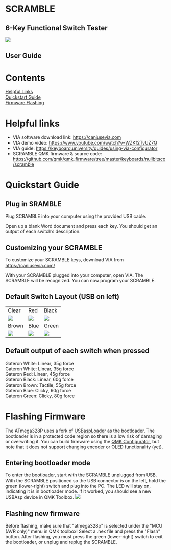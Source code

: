 # SCRAMBLE

## 6-Key Functional Switch Tester
![](https://github.com/nullbitsco/docs/raw/main/scramble/user_guide_img/image000.jpg)
## User Guide

# Contents
[Helpful Links](#helpful_links)  
[Quickstart Guide](#quickstart_guide)  
[Firmware Flashing](#firmware_flashing)  

# <a name="helpful_links"></a> Helpful links
* VIA software download link: https://caniusevia.com
* VIA demo video: https://www.youtube.com/watch?v=WZKf2TvUZ7Q
* VIA guide: https://keyboard.university/guides/using-via-configurator
* SCRAMBLE QMK firmware & source code: https://github.com/qmk/qmk_firmware/tree/master/keyboards/nullbitsco/scramble

# <a name="quickstart_guide"></a> Quickstart Guide

## Plug in SRAMBLE
Plug SCRAMBLE into your computer using the provided USB cable.

Open up a blank Word document and press each key. You should get an output of each switch’s description.

## Customizing your SCRAMBLE
To customize your SCRAMBLE keys, download VIA from https://caniusevia.com/

With your SCRAMBLE plugged into your computer, open VIA. The SCRAMBLE will be recognized. You can now program your SCRAMBLE.

## Default Switch Layout (USB on left)
| | | |
| --- | --- | --- |
| Clear | Red | Black |
| ![](https://github.com/nullbitsco/docs/raw/main/scramble/user_guide_img/image004.jpg) | ![](https://github.com/nullbitsco/docs/raw/main/scramble/user_guide_img/image006.jpg) | ![](https://github.com/nullbitsco/docs/raw/main/scramble/user_guide_img/image001.jpg) |
| Brown | Blue | Green |
| ![](https://github.com/nullbitsco/docs/raw/main/scramble/user_guide_img/image003.jpg) | ![](https://github.com/nullbitsco/docs/raw/main/scramble/user_guide_img/image002.jpg) | ![](https://github.com/nullbitsco/docs/raw/main/scramble/user_guide_img/image005.jpg) |

## Default output of each switch when pressed  
Gateron White: Linear, 35g force  
Gateron White: Linear, 35g force  
Gateron Red: Linear, 45g force  
Gateron Black: Linear, 60g force  
Gateron Brown: Tactile, 55g force  
Gateron Blue: Clicky, 60g force  
Gateron Green: Clicky, 80g force  

# <a name="firmware_flashing"></a> Flashing Firmware
The ATmega328P uses a fork of [USBaspLoader](https://github.com/nullbitsco/USBaspLoader) as the bootloader. The bootloader is in a protected code region so there is a low risk of damaging or overwriting it. You can build firmware using the [QMK Configurator](https://config.qmk.fm/#/nullbitsco/scramble/LAYOUT), but note that it does not support changing encoder or OLED functionality (yet).

## Entering bootloader mode
To enter the bootloader, start with the SCRAMBLE unplugged from USB. With the SCRAMBLE positioned so the USB connector is on the left, hold the green (lower-right) switch and plug into the PC. The LED will stay on, indicating it is in bootloader mode. If it worked, you should see a new USBAsp device in QMK Toolbox.
![](https://github.com/nullbitsco/docs/raw/main/scramble/user_guide_img/image007.png)

## Flashing new firmware
Before flashing, make sure that "atmega328p" is selected under the "MCU (AVR only)" menu in QMK toolbox! Select a .hex file and press the "Flash" button. After flashing, you must press the green (lower-right) switch to exit the bootloader, or unplug and replug the SCRAMBLE.
